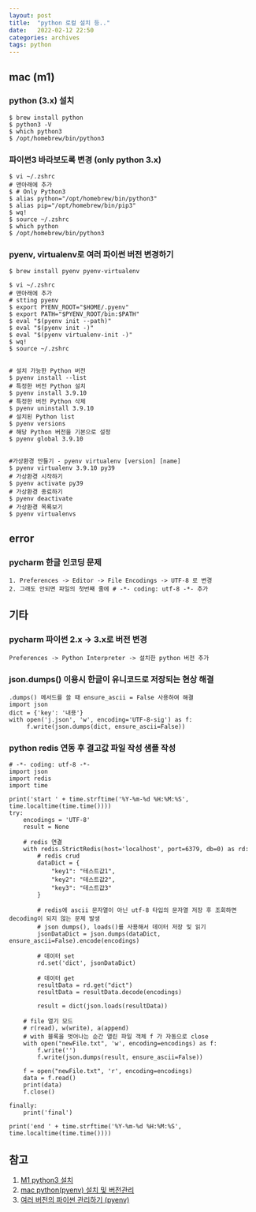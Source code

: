 ```yaml
---
layout: post
title:  "python 로컬 설치 등.."
date:   2022-02-12 22:50
categories: archives
tags: python
---
```



## mac (m1)
### python (3.x) 설치
```shell
$ brew install python
$ python3 -V
$ which python3
$ /opt/homebrew/bin/python3
```

### 파이썬3 바라보도록 변경 (only python 3.x)
```shell
$ vi ~/.zshrc
# 맨아래에 추가
$ # Only Python3
$ alias python="/opt/homebrew/bin/python3"
$ alias pip="/opt/homebrew/bin/pip3"
$ wq!
$ source ~/.zshrc
$ which python
$ /opt/homebrew/bin/python3
```

### pyenv, virtualenv로 여러 파이썬 버전 변경하기
```shell
$ brew install pyenv pyenv-virtualenv

$ vi ~/.zshrc
# 맨아래에 추가
# stting pyenv
$ export PYENV_ROOT="$HOME/.pyenv"
$ export PATH="$PYENV_ROOT/bin:$PATH"
$ eval "$(pyenv init --path)"
$ eval "$(pyenv init -)"
$ eval "$(pyenv virtualenv-init -)"
$ wq!
$ source ~/.zshrc


# 설치 가능한 Python 버전
$ pyenv install --list
# 특정한 버전 Python 설치
$ pyenv install 3.9.10
# 특정한 버전 Python 삭제
$ pyenv uninstall 3.9.10
# 설치된 Python list
$ pyenv versions
# 해당 Python 버전을 기본으로 설정
$ pyenv global 3.9.10


#가상환경 만들기 - pyenv virtualenv [version] [name]
$ pyenv virtualenv 3.9.10 py39
# 가상환경 시작하기
$ pyenv activate py39
# 가상환경 종료하기
$ pyenv deactivate
# 가상환경 목룍보기
$ pyenv virtualenvs
```


## error
### pycharm 한글 인코딩 문제
```text
1. Preferences -> Editor -> File Encodings -> UTF-8 로 변경
2. 그래도 안되면 파일의 첫번째 줄에 # -*- coding: utf-8 -*- 추가
```

## 기타
### pycharm 파이썬 2.x -> 3.x로 버전 변경
```text
Preferences -> Python Interpreter -> 설치한 python 버전 추가
```

### json.dumps() 이용시 한글이 유니코드로 저장되는 현상 해결
```text
.dumps() 메서드를 쓸 때 ensure_ascii = False 사용하여 해결
import json
dict = {'key': '내용'}
with open('j.json', 'w', encoding='UTF-8-sig') as f:
     f.write(json.dumps(dict, ensure_ascii=False))
```

### python redis 연동 후 결고값 파일 작성 샘플 작성
```text
# -*- coding: utf-8 -*-
import json
import redis
import time

print('start ' + time.strftime('%Y-%m-%d %H:%M:%S', time.localtime(time.time())))
try:
    encodings = 'UTF-8'
    result = None

    # redis 연결
    with redis.StrictRedis(host='localhost', port=6379, db=0) as rd:
        # redis crud
        dataDict = {
            "key1": "테스트값1",
            "key2": "테스트값2",
            "key3": "테스트값3"
        }

        # redis에 ascii 문자열이 아닌 utf-8 타입의 문자열 저장 후 조회하면 decoding이 되지 않는 문제 발생
        # json dumps(), loads()를 사용해서 데이터 저장 및 읽기
        jsonDataDict = json.dumps(dataDict, ensure_ascii=False).encode(encodings)

        # 데이터 set
        rd.set('dict', jsonDataDict)

        # 데이터 get
        resultData = rd.get("dict")
        resultData = resultData.decode(encodings)

        result = dict(json.loads(resultData))

    # file 열기 모드
    # r(read), w(write), a(append)
    # with 블록을 벗어나는 순간 열린 파일 객체 f 가 자동으로 close
    with open("newFile.txt", 'w', encoding=encodings) as f:
        f.write('')
        f.write(json.dumps(result, ensure_ascii=False))

    f = open("newFile.txt", 'r', encoding=encodings)
    data = f.read()
    print(data)
    f.close()

finally:
    print('final')

print('end ' + time.strftime('%Y-%m-%d %H:%M:%S', time.localtime(time.time())))
```



## 참고
1. [M1 python3 설치](https://imksh.com/90)
2. [mac python(pyenv) 설치 및 버전관리](https://leesh90.github.io/environment/2021/04/03/python-install/)
3. [여러 버전의 파이썬 관리하기 (pyenv)](https://www.daleseo.com/python-pyenv/)

